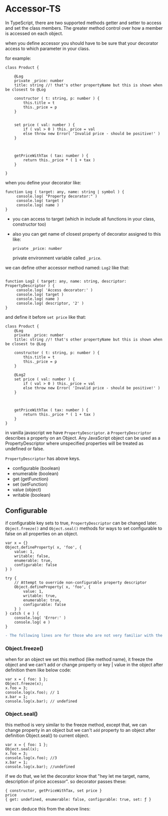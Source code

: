 # Accessor-TS

In TypeScript, there are two supported methods getter and setter to access and set the class members. The greater method control over how a member is accessed on each object.

when you define accessor you should have to be sure that your decorator access to which parameter in your class.

for example:

```
class Product {

    @Log
    private _price: number
    title: string //! that's other propertyName but this is shown when be closest to @Log

    constructor ( t: string, p: number ) {
        this.title = t
        this._price = p
    }


    set price ( val: number ) {
        if ( val > 0 ) this._price = val
        else throw new Error( 'Invalid price - should be positive!' )
    }



    getPriceWithTax ( tax: number ) {
        return this._price * ( 1 + tax )
    }

}

```

when you define your decorator like:

```
function Log ( target: any, name: string | symbol ) {
     console.log( "Property decorator:" )
     console.log( target )
     console.log( name )
}
```

- you can access to target (which in include all functions in your class, constructor too)
- also you can get name of closest property of decorator assigned to this like:

  ```
  private _price: number
  ```

  private environment variable called `_price`.

we can define other accessor method named: `Log2` like that:

```

function Log2 ( target: any, name: string, descriptor: PropertyDescriptor ) {
     console.log( 'Access decorator:' )
     console.log( target )
     console.log( name )
     console.log( descriptor, '2' )
}
```

and define it before `set price` like that:

```
class Product {
    @Log
    private _price: number
    title: string //! that's other propertyName but this is shown when be closest to @Log

    constructor ( t: string, p: number ) {
        this.title = t
        this._price = p
    }

    @Log2
    set price ( val: number ) {
        if ( val > 0 ) this._price = val
        else throw new Error( 'Invalid price - should be positive!' )
    }



    getPriceWithTax ( tax: number ) {
        return this._price * ( 1 + tax )
    }
}
```

in vanilla javascript we have `PropertyDescriptor`.
a `PropertyDescriptor` describes a property on an Object. Any JavaScript object can be used as a PropertyDescriptor where unspecified properties will be treated as undefined or false.

`PropertyDescriptor` has above keys.

- configurable (boolean)
- enumerable (boolean)
- get (getFunction)
- set (setFunction)
- value (object)
- writable (boolean)

## Configurable

if configurable key sets to true, `PropertyDescriptor` can be changed later. `Object.freeze()` and `Object.seal()` methods for ways to set configurable to false on all properties on an object.

```
var x = {}
Object.defineProperty( x, 'foo', {
    value: 1,
    writable: false,
    enumerable: true,
    configurable: false
} )

try {
    // Attempt to override non-configurable property descriptor
    Object.defineProperty( x, 'foo', {
        value: 1,
        writable: true,
        enumerable: true,
        configurable: false
    } )
} catch ( e ) {
    console.log( 'Error:' )
    console.log( e )
}
```

```diff
- The following lines are for those who are not very familiar with the two methods mentioned
```

### Object.freeze()

when for an object we set this method (like method name), it freeze the object and we can't add or change property or key | value in the object after definition them like below code:

```
var x = { foo: 1 };
Object.freeze(x);
x.foo = 3;
console.log(x.foo); // 1
x.bar = 1;
console.log(x.bar); // undefined
```

### Object.seal()

this method is very similar to the freeze method, except that, we can change property in an object but we can't `add` property to an object after definition Object.seal() to current object.

```
var x = { foo: 1 };
Object.seal(x);
x.foo = 3;
console.log(x.foo); //3
x.bar = 1;
console.log(x.bar); //undefined
```

if we do that, we let the decorator know that "hey let me target, name, description of price accessor".
so decorator passes these:

```
{ constructor, getPriceWithTax, set price }
price
{ get: undefined, enumerable: false, configurable: true, set: ƒ }
```

we can deduce this from the above lines:
